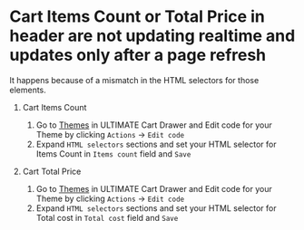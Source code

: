 # Cart Items Count or Total Price in header are not updating realtime and updates only after a page refresh

It happens because of a mismatch in the HTML selectors for those elements. 

1. Cart Items Count
    1. Go to [Themes](https://ucd.sellifyapps.com/themes) in ULTIMATE Cart Drawer and Edit code for your Theme by clicking `Actions` → `Edit code` 
    2. Expand `HTML selectors` sections and set your HTML selector for Items Count in `Items count` field and `Save`

2. Cart Total Price
    1. Go to [Themes](https://ucd.sellifyapps.com/themes) in ULTIMATE Cart Drawer and Edit code for your Theme by clicking `Actions` → `Edit code` 
    2. Expand `HTML selectors` sections and set your HTML selector for Total cost in `Total cost` field and `Save`